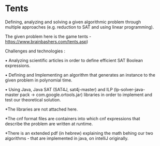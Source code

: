 # Tents


Defining, analyzing and solving a given algorithmic problem through multiple approaches (e.g. reduction to SAT and using linear programming).

The given problem here is the game tents - https://www.brainbashers.com/tents.asp) 

Challenges and technologies :

• Analyzing scientific articles in order to define efficient SAT Boolean expressions.

• Defining and Implementing an algorithm that generates an instance to the given problem in polynomial time.

• Using Java, Java SAT (SAT4J, sat4j-master) and ILP (lp-solver-java-master pack -> com.google.ortools.jar) libraries in order to implement and test our theoretical solution.

*The libraries are not attached here.

*The cnf format files are containers into which cnf expressions that describe the problem are written at runtime.

*There is an extended pdf (in hebrew) explaining the math behing our two algorithms - 
that are implemented in java, on intelliJ originally.
